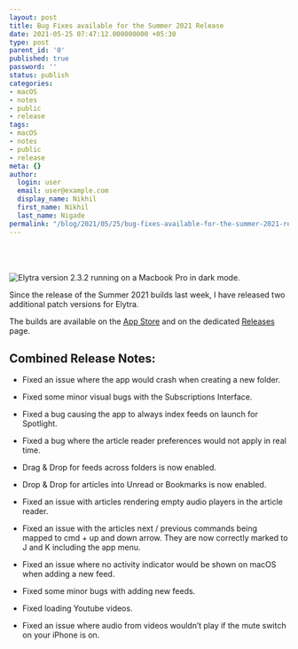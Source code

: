 ```yaml
---
layout: post
title: Bug Fixes available for the Summer 2021 Release
date: 2021-05-25 07:47:12.000000000 +05:30
type: post
parent_id: '0'
published: true
password: ''
status: publish
categories:
- macOS
- notes
- public
- release
tags:
- macOS
- notes
- public
- release
meta: {}
author:
  login: user
  email: user@example.com
  display_name: Nikhil
  first_name: Nikhil
  last_name: Nigade
permalink: "/blog/2021/05/25/bug-fixes-available-for-the-summer-2021-release/"
---
```

<picture>
<source srcset="https://blog.elytra.app/wp-content/uploads/2021/05/macbook-2.3.png 1x, https://blog.elytra.app/wp-content/uploads/2021/05/macbook-2.3@2x.png 2x" media="(min-width: 769px)" /><br />
<source srcset="https://blog.elytra.app/wp-content/uploads/2021/05/macbook-2.3-768w.png 1x, https://blog.elytra.app/wp-content/uploads/2021/05/macbook-2.3-768w@2x.png 2x" media="(min-width: 481px) and (max-width: 768px)" /><br />
<source srcset="https://blog.elytra.app/wp-content/uploads/2021/05/macbook-2.3-480w.png 1x, https://blog.elytra.app/wp-content/uploads/2021/05/macbook-2.3-480w@2x.png 2x" media="(max-width: 480px)" /><br />
<img src="{{ site.baseurl }}/assets/2021/05/macbook-2.3.png" alt="Elytra version 2.3.2 running on a Macbook Pro in dark mode." />
</picture>
<p>Since the release of the Summer 2021 builds last week, I have released two additional patch versions for Elytra.</p>
<p>The builds are available on the <a href="https://itunes.apple.com/us/app/elytra/id1433266971?ls=1&amp;mt=8">App Store</a> and on the dedicated <a href="https://github.com/dezinezync/Elytra/releases">Releases</a> page.</p>
<h2 id="combinedreleasenotes:">Combined Release Notes:</h2>
<ul>
<li>
<p>Fixed an issue where the app would crash when creating a new folder.</p>
</li>
<li>
<p>Fixed some minor visual bugs with the Subscriptions Interface.</p>
</li>
<li>
<p>Fixed a bug causing the app to always index feeds on launch for Spotlight.</p>
</li>
<li>
<p>Fixed a bug where the article reader preferences would not apply in real time.</p>
</li>
<li>
<p>Drag &amp; Drop for feeds across folders is now enabled.</p>
</li>
<li>
<p>Drop &amp; Drop for articles into Unread or Bookmarks is now enabled.</p>
</li>
<li>
<p>Fixed an issue with articles rendering empty audio players in the article reader.</p>
</li>
<li>
<p>Fixed an issue with the articles next / previous commands being mapped to cmd + up and down arrow. They are now correctly marked to J and K including the app menu.</p>
</li>
<li>
<p>Fixed an issue where no activity indicator would be shown on macOS when adding a new feed.</p>
</li>
<li>
<p>Fixed some minor bugs with adding new feeds.</p>
</li>
<li>
<p>Fixed loading Youtube videos.</p>
</li>
<li>
<p>Fixed an issue where audio from videos wouldn’t play if the mute switch on your iPhone is on.</p>
</li>
</ul>
